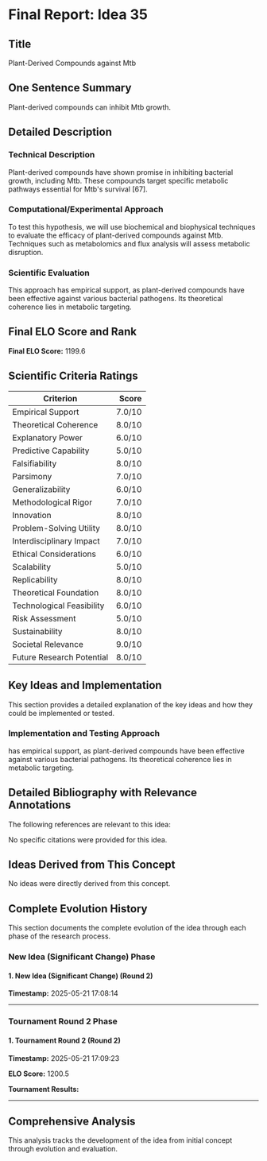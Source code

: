 # Final Report: Idea 35

## Title

Plant-Derived Compounds against Mtb

## One Sentence Summary

Plant-derived compounds can inhibit Mtb growth.

## Detailed Description

### Technical Description

Plant-derived compounds have shown promise in inhibiting bacterial growth, including Mtb. These compounds target specific metabolic pathways essential for Mtb's survival [67].

### Computational/Experimental Approach

To test this hypothesis, we will use biochemical and biophysical techniques to evaluate the efficacy of plant-derived compounds against Mtb. Techniques such as metabolomics and flux analysis will assess metabolic disruption.

### Scientific Evaluation

This approach has empirical support, as plant-derived compounds have been effective against various bacterial pathogens. Its theoretical coherence lies in metabolic targeting.


## Final ELO Score and Rank

**Final ELO Score:** 1199.6

## Scientific Criteria Ratings

| Criterion | Score |
|---|---:|
| Empirical Support | 7.0/10 |
| Theoretical Coherence | 8.0/10 |
| Explanatory Power | 6.0/10 |
| Predictive Capability | 5.0/10 |
| Falsifiability | 8.0/10 |
| Parsimony | 7.0/10 |
| Generalizability | 6.0/10 |
| Methodological Rigor | 7.0/10 |
| Innovation | 8.0/10 |
| Problem-Solving Utility | 8.0/10 |
| Interdisciplinary Impact | 7.0/10 |
| Ethical Considerations | 6.0/10 |
| Scalability | 5.0/10 |
| Replicability | 8.0/10 |
| Theoretical Foundation | 8.0/10 |
| Technological Feasibility | 6.0/10 |
| Risk Assessment | 5.0/10 |
| Sustainability | 8.0/10 |
| Societal Relevance | 9.0/10 |
| Future Research Potential | 8.0/10 |

## Key Ideas and Implementation

This section provides a detailed explanation of the key ideas and how they could be implemented or tested.

### Implementation and Testing Approach

has empirical support, as plant-derived compounds have been effective against various bacterial pathogens. Its theoretical coherence lies in metabolic targeting.


## Detailed Bibliography with Relevance Annotations

The following references are relevant to this idea:

No specific citations were provided for this idea.


## Ideas Derived from This Concept

No ideas were directly derived from this concept.

## Complete Evolution History

This section documents the complete evolution of the idea through each phase of the research process.

### New Idea (Significant Change) Phase

#### 1. New Idea (Significant Change) (Round 2)
**Timestamp:** 2025-05-21 17:08:14



---

### Tournament Round 2 Phase

#### 1. Tournament Round 2 (Round 2)
**Timestamp:** 2025-05-21 17:09:23

**ELO Score:** 1200.5

**Tournament Results:**



---

## Comprehensive Analysis

This analysis tracks the development of the idea from initial concept through evolution and evaluation.


